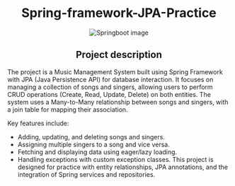 <h1 align="center">Spring-framework-JPA-Practice</h1>
<div align="center">
  <img src="https://miro.medium.com/v2/resize:fit:828/0*_GFC6xhNHDS0sxt0.png" alt="Springboot image">
</div>



<h2 align="center">Project description</h2>
<p>The project is a Music Management System built using Spring Framework with JPA (Java Persistence API) for database interaction. It focuses on managing a collection of songs and singers, allowing users to perform CRUD operations (Create, Read, Update, Delete) on both entities. The system uses a Many-to-Many relationship between songs and singers, with a join table for mapping their association.

Key features include:

- Adding, updating, and deleting songs and singers.
- Assigning multiple singers to a song and vice versa.
- Fetching and displaying data using eager/lazy loading.
- Handling exceptions with custom exception classes.
This project is designed for practice with entity relationships, JPA annotations, and the integration of Spring services and repositories.</p>
